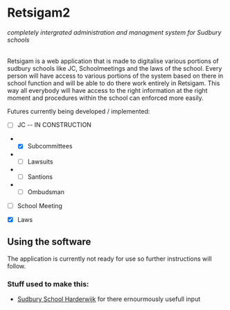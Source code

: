 # Retsigam2
###### completely intergrated administration and managment system for Sudbury schools
Retsigam is a web application that is made to digitalise various portions of sudbury schools like JC, Schoolmeetings and the laws of the school. Every person will have access to various portions of the system based on there in school function and will be able to do there work entirely in Retsigam. This way all everybody will have access to the right information at the right moment and procedures within the school can enforced more easily.

Futures currently being developed / implemented:

- [ ] JC -- IN CONSTRUCTION
- - [x] Subcommittees
- - [ ] Lawsuits
- - [ ] Santions
- - [ ] Ombudsman
- [ ] School Meeting
- [x] Laws


## Using the software
The application is currently not ready for use so further instructions will follow.

### Stuff used to make this:

 * [Sudbury School Harderwijk](http://sudburyschoolharderwijk.nl/) for there ernourmously usefull input

